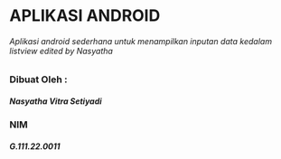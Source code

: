# APLIKASI ANDROID
###### Aplikasi android sederhana untuk menampilkan inputan data kedalam listview edited by Nasyatha

### Dibuat Oleh :
##### Nasyatha Vitra Setiyadi
### NIM
##### G.111.22.0011